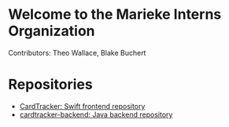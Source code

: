 # Welcome to the Marieke Interns Organization
Contributors: Theo Wallace, Blake Buchert

# Repositories
- [CardTracker: Swift frontend repository](https://github.com/Mariek-Interns/Card-Tracker)
- [cardtracker-backend: Java backend repository](https://github.com/Mariek-Interns/cardtracker-backend)
